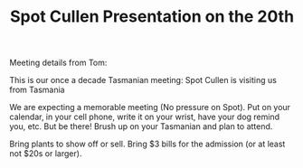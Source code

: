 ﻿---
layout: post
title: Spot Cullen Presentation on the 20th
redirect_from: "/node/87"
---

<div class="field field-name-body field-type-text-with-summary field-label-hidden"><div class="field-items"><div class="field-item even"><p>Meeting details from Tom: </p>
<p>This is our once a decade Tasmanian meeting: Spot Cullen is visiting us from Tasmania</p>
<p>We are expecting a memorable meeting (No pressure on Spot).  Put on your calendar, in your cell phone, write it on your wrist, have your dog remind you, etc.  But be there! Brush up on your Tasmanian and plan to attend.</p>
<p>Bring plants to show off or sell.  Bring $3 bills for the admission (or at least not $20s or larger).</p></div></div></div>
